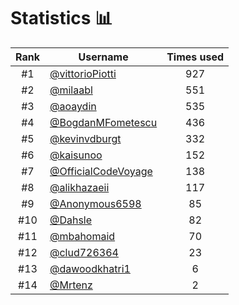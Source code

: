 # Statistics 📊

|Rank|Username|Times used|
:--------:|--------|:--------:|
|#1|[@vittorioPiotti](https://github.com/vittorioPiotti)|927|
|#2|[@milaabl](https://github.com/milaabl)|551|
|#3|[@aoaydin](https://github.com/aoaydin)|535|
|#4|[@BogdanMFometescu](https://github.com/BogdanMFometescu)|436|
|#5|[@kevinvdburgt](https://github.com/kevinvdburgt)|332|
|#6|[@kaisunoo](https://github.com/kaisunoo)|152|
|#7|[@OfficialCodeVoyage](https://github.com/OfficialCodeVoyage)|138|
|#8|[@alikhazaeii](https://github.com/alikhazaeii)|117|
|#9|[@Anonymous6598](https://github.com/Anonymous6598)|85|
|#10|[@Dahsle](https://github.com/Dahsle)|82|
|#11|[@mbahomaid](https://github.com/mbahomaid)|70|
|#12|[@clud726364](https://github.com/clud726364)|23|
|#13|[@dawoodkhatri1](https://github.com/dawoodkhatri1)|6|
|#14|[@Mrtenz](https://github.com/Mrtenz)|2|
